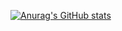
[![Anurag's GitHub stats](https://github-readme-stats.vercel.app/api?username=EEichen&count_private=true&bg_color=000000&text_color=e0ffff)](https://github.com/anuraghazra/github-readme-stats)
